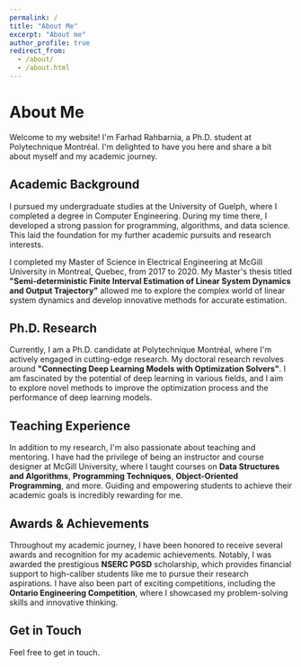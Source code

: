 ```yaml
---
permalink: /
title: "About Me"
excerpt: "About me"
author_profile: true
redirect_from: 
  - /about/
  - /about.html
---
```


# About Me

Welcome to my website! I'm Farhad Rahbarnia, a Ph.D. student at Polytechnique Montréal. I'm delighted to have you here and share a bit about myself and my academic journey.


## Academic Background

I pursued my undergraduate studies at the University of Guelph, where I completed a degree in Computer Engineering. During my time there, I developed a strong passion for programming, algorithms, and data science. This laid the foundation for my further academic pursuits and research interests.

I completed my Master of Science in Electrical Engineering at McGill University in Montreal, Quebec, from 2017 to 2020. My Master's thesis titled **"Semi-deterministic Finite Interval Estimation of Linear System Dynamics and Output Trajectory"** allowed me to explore the complex world of linear system dynamics and develop innovative methods for accurate estimation.

## Ph.D. Research

Currently, I am a Ph.D. candidate at Polytechnique Montréal, where I'm actively engaged in cutting-edge research. My doctoral research revolves around **"Connecting Deep Learning Models with Optimization Solvers"**. I am fascinated by the potential of deep learning in various fields, and I aim to explore novel methods to improve the optimization process and the performance of deep learning models.

## Teaching Experience

In addition to my research, I'm also passionate about teaching and mentoring. I have had the privilege of being an instructor and course designer at McGill University, where I taught courses on **Data Structures and Algorithms**, **Programming Techniques**, **Object-Oriented Programming**, and more. Guiding and empowering students to achieve their academic goals is incredibly rewarding for me.

## Awards & Achievements

Throughout my academic journey, I have been honored to receive several awards and recognition for my academic achievements. Notably, I was awarded the prestigious **NSERC PGSD** scholarship, which provides financial support to high-caliber students like me to pursue their research aspirations. I have also been part of exciting competitions, including the **Ontario Engineering Competition**, where I showcased my problem-solving skills and innovative thinking.

## Get in Touch

Feel free to get in touch. 